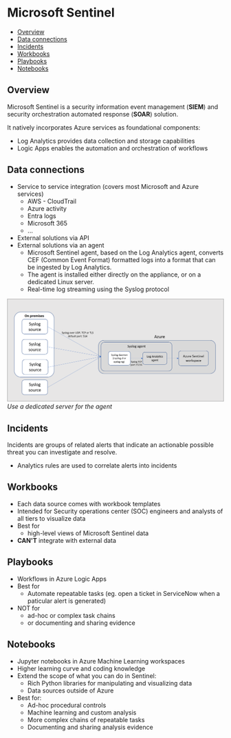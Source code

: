 # Microsoft Sentinel

- [Overview](#overview)
- [Data connections](#data-connections)
- [Incidents](#incidents)
- [Workbooks](#workbooks)
- [Playbooks](#playbooks)
- [Notebooks](#notebooks)


## Overview

Microsoft Sentinel is a security information event management (**SIEM**) and security orchestration automated response (**SOAR**) solution.

It natively incorporates Azure services as foundational components:
- Log Analytics provides data collection and storage capabilities
- Logic Apps enables the automation and orchestration of workflows


## Data connections

- Service to service integration (covers most Microsoft and Azure services)
  - AWS - CloudTrail
  - Azure activity
  - Entra logs
  - Microsoft 365
  - ...
- External solutions via API
- External solutions via an agent
  - Microsoft Sentinel agent, based on the Log Analytics agent, converts CEF (Common Event Format) formatted logs into a format that can be ingested by Log Analytics.
  - The agent is installed either directly on the appliance, or on a dedicated Linux server.
  - Real-time log streaming using the Syslog protocol

![Syslog data flow](images/microsoft_sentinel-syslog-data-flow.png)
*Use a dedicated server for the agent*


## Incidents

Incidents are groups of related alerts that indicate an actionable possible threat you can investigate and resolve.

- Analytics rules are used to correlate alerts into incidents


## Workbooks

- Each data source comes with workbook templates
- Intended for Security operations center (SOC) engineers and analysts of all tiers to visualize data
- Best for
  - high-level views of Microsoft Sentinel data
- **CAN'T** integrate with external data


## Playbooks

- Workflows in Azure Logic Apps
- Best for
  - Automate repeatable tasks (eg. open a ticket in ServiceNow when a paticular alert is generated)
- NOT for
  - ad-hoc or complex task chains
  - or documenting and sharing evidence


## Notebooks

- Jupyter notebooks in Azure Machine Learning workspaces
- Higher learning curve and coding knowledge
- Extend the scope of what you can do in Sentinel:
  - Rich Python libraries for manipulating and visualizing data
  - Data sources outside of Azure
- Best for:
  - Ad-hoc procedural controls
  - Machine learning and custom analysis
  - More complex chains of repeatable tasks
  - Documenting and sharing analysis evidence